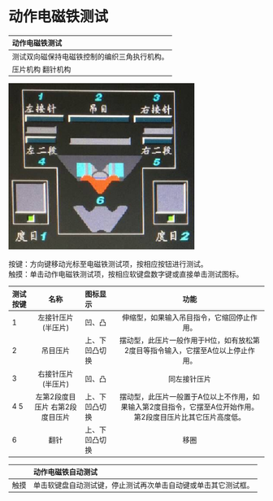 # 动作电磁铁测试

| 动作电磁铁测试 |
| :--- |
| 测试双向磁保持电磁铁控制的编织三角执行机构。 |
| 压片机构 翻针机构 |

![](https://raw.githubusercontent.com/HQwangyun/HQ-image/master/%E5%8A%A8%E4%BD%9C%E6%B5%8B%E8%AF%95.png?ynotemdtimestamp=1565050351314)

按键：方向键移动光标至电磁铁测试项，按相应按钮进行测试。  
触摸：单击动作电磁铁测试项，按相应软键盘数字键或直接单击测试图标。

| 测试按键 | 名称 | 图标显示 | 功能 |
| :--- | :---: | :--- | :---: |
| 1 | 左接针压片\(半压片\) | 凹、凸 | 伸缩型，如果输入吊目指令，它缩回停止作用。 |
| 2 | 吊目压片 | 上、下凹凸切换 | 摆动型，此压片一般作用于H位，如有放松第2度目等指令输入，它摆至A位以上停止作用。 |
| 3 | 右接针压片\(半压片\) | 凹、凸 | 同左接针压片 |
| 4 5 | 左第2段度目压片 右第2段度目压片 | 上、下凹凸切换 | 摆动型，此压片一般置于A位以上不作用，如果输入第2度目指令，它摆至A位开始作用。 第2段度目压片比其它压片高度低。 |
| 6 | 翻针 | 上、下凹凸切换 | 移圈 |

|   | 动作电磁铁自动测试 |
| :--- | :--- |
| 触摸 | 单击软键盘自动测试键，停止测试再次单击自动键或单击其它测试框。 |

